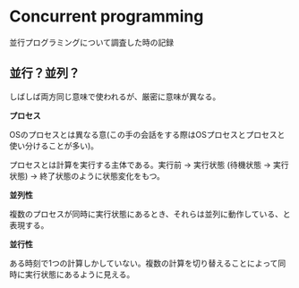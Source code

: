 # Concurrent programming

並行プログラミングについて調査した時の記録

## 並行？並列？

しばしば両方同じ意味で使われるが、厳密に意味が異なる。


**プロセス**

OSのプロセスとは異なる意(この手の会話をする際はOSプロセスとプロセスと使い分けることが多い)。

プロセスとは計算を実行する主体である。実行前 -> 実行状態 (待機状態 -> 実行状態) -> 終了状態のように状態変化をもつ。

**並列性**

複数のプロセスが同時に実行状態にあるとき、それらは並列に動作している、と表現する。

**並行性**

ある時刻で1つの計算しかしていない。複数の計算を切り替えることによって同時に実行状態にあるように見える。





